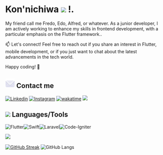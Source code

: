 # Kon'nichiwa <img src="https://user-images.githubusercontent.com/74038190/226127923-0e8b7792-7b3c-462b-951b-63c96ba1a5af.gif" width="30"> !.

My friend call me Fredo, Edo, Alfred, or whatever. As a junior developer, I am actively working to enhance my skills in frontend development, with a particular emphasis on the Flutter framework..

📫 Let's connect! Feel free to reach out if you share an interest in Flutter, mobile development, or if you just want to chat about the latest advancements in the tech world.

Happy coding! 🚀

## <img src="https://raw.githubusercontent.com/fredojunio/fredojunio/main/assets/mail.gif" width="30px"> Contact me

[![Linkedin](https://img.shields.io/badge/-Alfredo_Junio-blue?style=flat&logo=Linkedin&logoColor=white)](https://www.linkedin.com/in/alfredo-jk/) [![Instagram](https://img.shields.io/badge/-fredojunio-white?style=flat&logo=Instagram&logoColor=white&color=8134AF)](https://www.instagram.com/fredojunio/) [![wakatime](https://wakatime.com/badge/user/018c6700-c4d3-47ca-a481-33c8f12cf93a/project/018c6752-0255-46c1-8f55-96445bd93b85.svg)](https://wakatime.com/badge/user/018c6700-c4d3-47ca-a481-33c8f12cf93a/project/018c6752-0255-46c1-8f55-96445bd93b85) [![](https://visitcount.itsvg.in/api?id=fredojunio&icon=3&color=11)](https://visitcount.itsvg.in)

## <img src="https://github.com/Anmol-Baranwal/Cool-GIFs-For-GitHub/assets/74038190/76036311-c8ea-4247-8bf8-a7077623036c" width="30"> Languages/Tools

![Flutter](https://img.shields.io/badge/Flutter-%2302569B.svg?style=for-the-badge&logo=Flutter&logoColor=white)![Swift](https://img.shields.io/badge/swift-F54A2A?style=for-the-badge&logo=swift&logoColor=white)![Laravel](https://img.shields.io/badge/laravel-%23FF2D20.svg?style=for-the-badge&logo=laravel&logoColor=white)![Code-Igniter](https://img.shields.io/badge/CodeIgniter-%23EF4223.svg?style=for-the-badge&logo=codeIgniter&logoColor=white)

<img src="https://user-images.githubusercontent.com/74038190/216655813-c9147cb2-cfee-4955-b591-52cac08f1f60.gif" width="160" />

[![GitHub Streak](https://github-readme-streak-stats.herokuapp.com?user=fredojunio&theme=vision-friendly-dark&hide_border=true&date_format=j%20M%5B%20Y%5D)](https://git.io/streak-stats) ![GitHub Langs](https://github-readme-stats.vercel.app/api/top-langs/?username=fredojunio&theme=vision-friendly-dark&show_icons=true&hide_border=true&layout=compact)




<!-- Credits -->
<!-- I do not own the assets that I use in this readme. -->
<!-- If you are the owner of any of the assets that I use here and would like for me to remove them, please contact me through my e-mail. -->
<!-- Waving Hand Gif: https://raw.githubusercontent.com/ABSphreak/ABSphreak/master/gifs/Hi.gif -->
<!-- Mail Gif: http://static.skaip.org/img/emoticons/180x180/f6fcff/mail.gif -->
<!-- Code Gif: https://giphy.com/gifs/code-software-programming-DLz5I4BGyRSOlbSC3o -->
<!-- Icons: https://github.com/devicons/devicon -->
